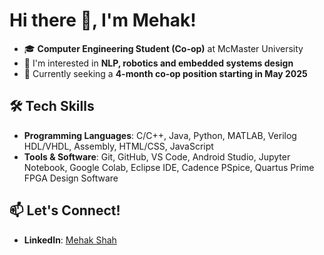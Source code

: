 # Hi there 👋, I'm Mehak!

- 🎓 **Computer Engineering Student (Co-op)** at McMaster University 
- 🔭 I'm interested in **NLP, robotics and embedded systems design**
- 💼 Currently seeking a **4-month co-op position starting in May 2025**

## 🛠️ Tech Skills
- **Programming Languages**: C/C++, Java, Python, MATLAB, Verilog HDL/VHDL, Assembly, HTML/CSS, JavaScript
- **Tools & Software**: Git, GitHub, VS Code, Android Studio, Jupyter Notebook, Google Colab, Eclipse IDE, Cadence PSpice, Quartus Prime FPGA Design Software 

## 📫 Let's Connect!
- **LinkedIn**: [Mehak Shah](https://www.linkedin.com/in/mehak-k-shah/)  

<!--
**qaehak/qaehak** is a ✨ _special_ ✨ repository because its `README.md` (this file) appears on your GitHub profile.

Here are some ideas to get you started:

- 🔭 I’m currently working on ...
- 🌱 I’m currently learning ...
- 👯 I’m looking to collaborate on ...
- 🤔 I’m looking for help with ...
- 💬 Ask me about ...
- 📫 How to reach me: ...
- 😄 Pronouns: ...
- ⚡ Fun fact: ...
-->

